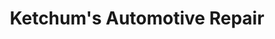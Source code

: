 ---
title: "Ketchum's Automotive Repair"
url: /scottsdale/ketchums-automotive-repair/
shop: car repair
---